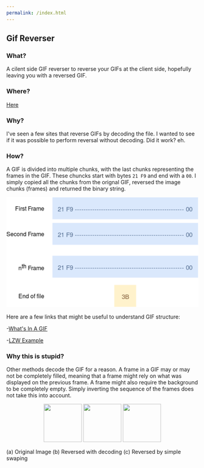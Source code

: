 ```yaml
---
permalink: /index.html
---
```

## Gif Reverser
### What?
A cilent side GIF reverser to reverse your GIFs at the client side, hopefully leaving you with a reversed GIF.

### Where?
[Here](https://dumbboi.github.io/GifReverser/)

### Why?
I've seen a few sites that reverse GIFs by decoding the file. I wanted to see if it was possible to perform reversal without decoding. Did it work? eh.

### How?
A GIF is divided into multiple chunks, with the last chunks representing the frames in the GIF. These chuncks start with bytes ```21 F9``` and end with a ```00```. I simply copied all the chunks from the orignal GIF, reversed the image chunks (frames) and returned the binary string.
<p align = 'center'>
  <img src = 'https://github.com/DumbBoi/GifReverser/blob/master/resources/GIF%20Guide.png'>
</p>
Here are a few links that might be useful to understand GIF structure:

-[What's In A GIF](http://giflib.sourceforge.net/whatsinagif/bits_and_bytes.html)

-[LZW Example](https://www.youtube.com/watch?v=8uFqfZOiwMc)

### Why this is stupid?
Other methods decode the GIF for a reason. A frame in a GIF may or may not be completely filled, meaning that a frame might rely on what was displayed on the previous frame. A frame might also require the background to be completely empty. Simply inverting the sequence of the frames does not take this into account.

<p align = 'center'>
  <image src = 'https://github.com/DumbBoi/GifReverser/blob/master/resources/test6.gif' width = 100 height = 100>
  <image src = 'https://github.com/DumbBoi/GifReverser/blob/master/resources/result1.gif' width = 100 height = 100>  
  <image src = 'https://github.com/DumbBoi/GifReverser/blob/master/resources/result2.gif' width = 100 height = 100>
  <p>
  (a) Original Image (b) Reversed with decoding (c) Reversed by simple swaping
  </p>
</p>
